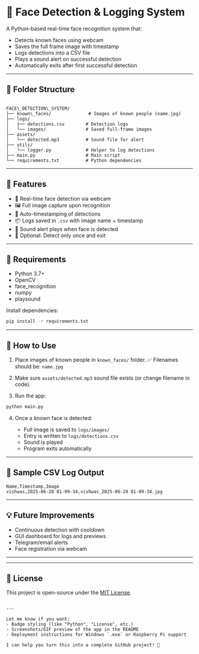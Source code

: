 

# 🧠 Face Detection & Logging System

A Python-based real-time face recognition system that:
- Detects known faces using webcam
- Saves the full frame image with timestamp
- Logs detections into a CSV file
- Plays a sound alert on successful detection
- Automatically exits after first successful detection

---

## 📂 Folder Structure

```

FACE\_DETECTION\_SYSTEM/
├── known\_faces/              # Images of known people (name.jpg)
├── logs/
│   ├── detections.csv        # Detection logs
│   └── images/               # Saved full-frame images
├── assets/
│   └── detected.mp3          # Sound file for alert
├── utils/
│   └── logger.py             # Helper to log detections
├── main.py                   # Main script
└── requirements.txt          # Python dependencies

````

---

## 🚀 Features

- 🎯 Real-time face detection via webcam
- 🖼️ Full image capture upon recognition
- 📅 Auto-timestamping of detections
- 📦 Logs saved in `.csv` with image name + timestamp
- 🔔 Sound alert plays when face is detected
- 🔁 Optional: Detect only once and exit

---

## 🔧 Requirements

- Python 3.7+
- OpenCV
- face_recognition
- numpy
- playsound

Install dependencies:

```bash
pip install -r requirements.txt
````

---

## 📸 How to Use

1. Place images of known people in `known_faces/` folder.
   ✅ Filenames should be: `name.jpg`

2. Make sure `assets/detected.mp3` sound file exists (or change filename in code).

3. Run the app:

```bash
python main.py
```

4. Once a known face is detected:

   * Full image is saved to `logs/images/`
   * Entry is written to `logs/detections.csv`
   * Sound is played
   * Program exits automatically

---

## 📑 Sample CSV Log Output

```
Name,Timestamp,Image
vishwas,2025-06-28 01-09-34,vishwas_2025-06-28 01-09-34.jpg
```

---

## 💡 Future Improvements

* Continuous detection with cooldown
* GUI dashboard for logs and previews
* Telegram/email alerts
* Face registration via webcam

---



---

## 📜 License

This project is open-source under the [MIT License](LICENSE).

```

---

Let me know if you want:
- Badge styling (like "Python", "License", etc.)
- Screenshots/GIF preview of the app in the README
- Deployment instructions for Windows `.exe` or Raspberry Pi support

I can help you turn this into a complete GitHub project! 🚀
```
